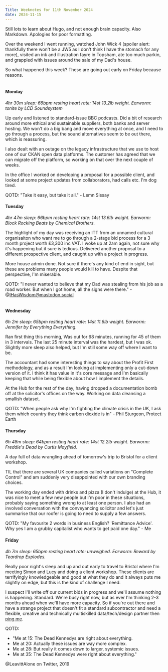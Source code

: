 ```yaml
--- 
Title: Weeknotes for 11th November 2024
date: 2024-11-15
---
```

Still lots to learn about Hugo, and not enough brain capacity. Also Markdown. Apologies for poor formatting.

Over the weekend I went running, watched John Wick 4 (spoiler alert: thankfully there won't be a JW5 as I don't think I have the stomach for any more), visited an ink and illustration fayre in Topsham, ate too much parkin, and grappled with issues around the sale of my Dad's house.

So what happened this week? These are going out early on Friday because reasons.
<br />
<br />

#### Monday
_4hr 30m sleep: 66bpm resting heart rate: 14st 13.2lb weight. Earworm: tonite by LCD Soundsystem_

Up early and listened to standard-issue BBC podcasts. Did a bit of research around more ethical and sustainable suppliers, both banks and server hosting. We won't do a big bang and move everything at once, and I need to go through a process, but the sound alternatives seem to be out there, which is reassuring.

I also dealt with an outage on the legacy infrastructure that we use to host one of our CKAN open data platforms. The customer has agreed that we can migrate off the platform, so working on that over the next couple of weeks.

In the office I worked on developing a proposal for a possible client, and looked at some project updates from collaborators, had calls etc. I'm dog tired.

QOTD: "Take it easy, but take it all." - Lemn Sissay
&nbsp; 
&nbsp;


#### Tuesday
_4hr 47m sleep: 66bpm resting heart rate: 14st 13.6lb weight. Earworm: Block Rocking Beats by Chemical Brothers._

The highlight of my day was receiving an ITT from an unnamed cultural organisaiton who want me to go through a 2-stage bid process for a 3 month project worth £3,300 inc VAT. I woke up at 2am again, not sure why it's happening but it sure is tedious. Delivered another proposal to a different prospective client, and caught up with a project in progress.

More house admin done. Not sure if there's any kind of end in sight, but these are problems many people would kill to have. Despite that perspective, I'm miserable.

QOTD: "I never wanted to believe that my Dad was stealing from his job as a road worker. But when I got home, all the signs were there." - @IHasWisdom@mastodon.social
` `  
` `

#### Wednesday
_6h 2m sleep: 65bpm resting heart rate: 14st 11.6lb weight. Earworm: Jennifer by Everything Everything._

Ran first thing this morning, Was out for 68 minutes, running for 45 of them in 3 intervals. The last 25 minute interval was the hardest, but I was ok. Slightly more sleep also helped, but I'm still some way off where I want to be.

The accountant had some interesting things to say about the Profit First methodology, and as a result I'm looking at implementing only a cut-down version of it. I think it has value in it's core message and I'm basically keeping that while being flexible about how I implement the details.

At the Hub for the rest of the day, having dropped a documentation bomb off at the solicitor's offices on the way. Working on data cleansing a smallish dataset.

QOTD: "When people ask why I'm fighting the climate crisis in the UK, I ask them which country they think carbon dioxide is in" - Phil Sturgeon, Protect Earth
  
    
      
#### Thursday
_6h 48m sleep: 64bpm resting heart rate: 14st 12.2lb weight. Earworm: Freddie's Dead by Curtis Mayfield._

A day full of data wrangling ahead of tomorrow's trip to Bristol for a client workshop. 

TIL that there are several UK companies called variations on "Complete Control" and am suddenly very disappointed with our own branding choices.

The working day ended with drinks and pizza (I don't indulge) at the Hub, it was nice to meet a few new people but I'm poor in these situations, probably saying something wrong to at least one person. I also had an involved conversation with the conveyancing solicitor and let's just summarise that our roofer is going to need to supply a few answers.

QOTD: "My favourite 2 words in business English? 'Remittance Advice'. Why yes I am a grubby capitalist who wants to get paid one day." - Me

#### Friday
_4h 7m sleep: 65bpm resting heart rate: unweighed. Earworm: Reward by Teardrop Explodes._

Really poor night's sleep and up and out early to travel to Bristol where I'm meeting Simon and Lucy and doing a client workshop. These clients are terrifyingly knowledgeable and good at what they do and it always puts me slightly on edge, but this is the kind of challenge I need.

I suspect I'll write off our current bids in progress and we'll assume nothing is happening. Standard. We're busy right now, but as ever I'm thinking 2-3 months ahead when we'll have more capacity. So if you're out there and have a strange project that doesn't fit a standard subcontractor and need a flexible, creative and technically multiskilled data/tech/design partner then [ping me](https://thedata.place).

QOTD:
- "Me at 15: The Dead Kennedys are right about everything.
- Me at 20: Actually these issues are way more complex.
- Me at 28: But really it comes down to larger, systemic issues.
- Me at 35: The Dead Kennedys were right about everything." 

@LeavittAlone on Twitter, 2019